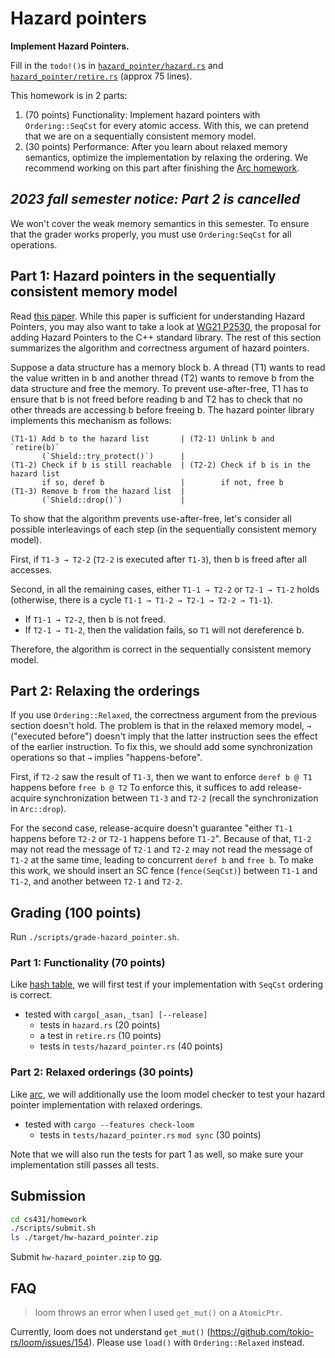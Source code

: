 # Hazard pointers
**Implement Hazard Pointers.**

Fill in the `todo!()`s in
[`hazard_pointer/hazard.rs`](../src/hazard_pointer/hazard.rs) and
[`hazard_pointer/retire.rs`](../src/hazard_pointer/retire.rs)
(approx 75 lines).

This homework is in 2 parts:
1. (70 points) Functionality:
   Implement hazard pointers with `Ordering::SeqCst` for every atomic access.
   With this, we can pretend that we are on a sequentially consistent memory model.
2. (30 points) Performance:
   After you learn about relaxed memory semantics,
   optimize the implementation by relaxing the ordering.
   We recommend working on this part after finishing the [Arc homework](./arc.md).

## ***2023 fall semester notice: Part 2 is cancelled***
We won't cover the weak memory semantics in this semester.
To ensure that the grader works properly, you must use `Ordering:SeqCst` for all operations.

## Part 1: Hazard pointers in the sequentially consistent memory model

Read [this paper](https://ieeexplore.ieee.org/document/1291819).
While this paper is sufficient for understanding Hazard Pointers,
you may also want to take a look at [WG21 P2530](https://wg21.link/p2530),
the proposal for adding Hazard Pointers to the C++ standard library.
The rest of this section summarizes the algorithm and correctness argument of hazard pointers.


Suppose a data structure has a memory block b.
A thread (T1) wants to read the value written in b and
another thread (T2) wants to remove b from the data structure and free the memory.
To prevent use-after-free,
T1 has to ensure that b is not freed before reading b and
T2 has to check that no other threads are accessing b before freeing b.
The hazard pointer library implements this mechanism as follows:

```
(T1-1) Add b to the hazard list       | (T2-1) Unlink b and `retire(b)`
       (`Shield::try_protect()`)      |
(T1-2) Check if b is still reachable  | (T2-2) Check if b is in the hazard list
       if so, deref b                 |        if not, free b
(T1-3) Remove b from the hazard list  |
       (`Shield::drop()`)             |
```

To show that the algorithm prevents use-after-free,
let's consider all possible interleavings of each step
(in the sequentially consistent memory model).

First, if `T1-3 → T2-2` (`T2-2` is executed after `T1-3`),
then b is freed after all accesses.

Second, in all the remaining cases,
either `T1-1 → T2-2` or `T2-1 → T1-2` holds
(otherwise, there is a cycle `T1-1 → T1-2 → T2-1 → T2-2 → T1-1`).
- If `T1-1 → T2-2`, then b is not freed.
- If `T2-1 → T1-2`, then the validation fails, so `T1` will not dereference b.

Therefore, the algorithm is correct in the sequentially consistent memory model.


## Part 2: Relaxing the orderings

If you use `Ordering::Relaxed`,
the correctness argument from the previous section doesn't hold.
The problem is that in the relaxed memory model,
`→` ("executed before") doesn't imply that
the latter instruction sees the effect of the earlier instruction.
To fix this, we should add some synchronization operations
so that `→` implies "happens-before".

First, if `T2-2` saw the result of `T1-3`,
then we want to enforce `deref b @ T1` happens before `free b @ T2`
To enforce this,
it suffices to add release-acquire synchronization between `T1-3` and `T2-2`
(recall the synchronization in `Arc::drop`).

For the second case, release-acquire doesn't guarantee
"either `T1-1` happens before `T2-2` or `T2-1` happens before `T1-2`".
Because of that, `T1-2` may not read the message of `T2-1`
and `T2-2` may not read the message of `T1-2` at the same time,
leading to concurrent `deref b` and `free b`.
To make this work, we should insert an SC fence (`fence(SeqCst)`)
between `T1-1` and `T1-2`, and another between `T2-1` and `T2-2`.
<!-- This should be explained in the lecture.
Recall that an SC fence joins the executing thread's view and the global SC view.
This means that
the view of a thread after executing its SC fence
is entirely included in the view of another thread after its SC fence.
If we insert an SC fence between
`T1-1` and `T1-2`, and another between `T2-1` and `T2-2`,
then either `T1's fence ⊑ T2's fence` or `T2's fence ⊑ T1's fence` holds.
Therefore, `T1-1 ⊑ T2-2` or `T2-1 ⊑ T1-2`.
-->

## Grading (100 points)
Run `./scripts/grade-hazard_pointer.sh`.

### Part 1: Functionality (70 points)
Like [hash table](./hash_table.md), we will first test if your implementation with `SeqCst` ordering is correct.
* tested with `cargo[_asan,_tsan] [--release]`
    * tests in `hazard.rs` (20 points)
    * a test in `retire.rs` (10 points)
    * tests in `tests/hazard_pointer.rs` (40 points)

### Part 2: Relaxed orderings (30 points)
Like [arc](./arc.md), we will additionally use the loom model checker to test your hazard pointer implementation with relaxed orderings.
* tested with `cargo --features check-loom`
    * tests in `tests/hazard_pointer.rs` `mod sync` (30 points)

Note that we will also run the tests for part 1 as well,
so make sure your implementation still passes all tests.

## Submission
```bash
cd cs431/homework
./scripts/submit.sh
ls ./target/hw-hazard_pointer.zip
```
Submit `hw-hazard_pointer.zip` to gg.

## FAQ

> loom throws an error when I used `get_mut()` on a `AtomicPtr`.

Currently, loom does not understand `get_mut()`
(<https://github.com/tokio-rs/loom/issues/154>).
Please use `load()` with `Ordering::Relaxed` instead.
